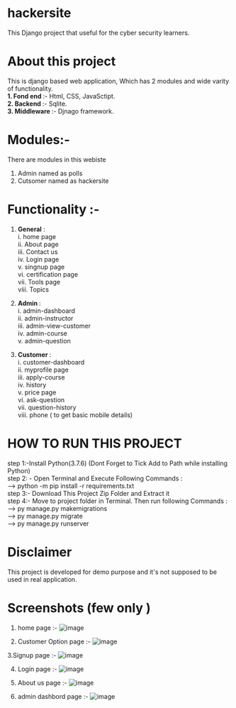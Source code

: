 # hackersite
This Django project that useful for the cyber security learners. 

# About this project
This is django based web application, Which has 2  modules and wide varity of functionality. </br>
<b> 1. Fond end </b> :- Html, CSS, JavaSctipt. </br>
<b> 2. Backend </b> :- Sqlite. </br>
<b> 3. Middleware </b> :- Djnago framework. </br> 

# Modules:- 
There are modules in this webiste </br>
1. Admin named as polls </br>
2. Cutsomer named as hackersite </br>

# Functionality :- 
1. <b> General</b> :<br>
i. home page <br>
ii. About page <br>
iii. Contact us <br>
iv. Login page <br>
v. singnup page <br>
vi. certification page <br>
vii. Tools page <br>
viii. Topics <br>

2. <b> Admin </b> : <br>
i. admin-dashboard <br>
ii. admin-instructor <br>
iii. admin-view-customer <br>
iv. admin-course <br>
v. admin-question <br>

3. <b> Customer </b> : <br>
i. customer-dashboard <br>
ii. myprofile page <br>
iii. apply-course <br>
iv. history <br>
v. price page <br>
vi. ask-question <br>
vii. question-history <br>
viii. phone ( to get basic mobile details) <br> 

# HOW TO RUN THIS PROJECT
step 1:-Install Python(3.7.6) (Dont Forget to Tick Add to Path while installing Python)<br>
step 2: - Open Terminal and Execute Following Commands : <br>
          --> python -m pip install -r requirements.txt <br>
step 3:- Download This Project Zip Folder and Extract it <br>
step 4:- Move to project folder in Terminal. Then run following Commands : <br>
         --> py manage.py makemigrations <br>
         -->  py manage.py migrate <br>
         -->   py manage.py runserver <br>
         
# Disclaimer
This project is developed for demo purpose and it's not supposed to be used in real application.



# Screenshots (few only )

1. home page :-
![image](https://user-images.githubusercontent.com/90019941/219256228-d2e8a1ea-f5d6-4afc-af67-eb6bcf477b3c.png)

2. Customer Option page :-
![image](https://user-images.githubusercontent.com/90019941/219256452-9dd81f72-8945-47ca-afd0-66a449185eaa.png)

3.Signup page :-
![image](https://user-images.githubusercontent.com/90019941/219256533-7df23da5-aa2a-454b-a05c-6f18691ddbb3.png)

4. Login page :-
![image](https://user-images.githubusercontent.com/90019941/219256601-db6f98ce-8771-419f-bd37-46d46ec2ba05.png)

5. About us page :-
![image](https://user-images.githubusercontent.com/90019941/219256699-d4b2b35d-e900-44e2-b935-c71f3850cda6.png)

6. admin dashbord page :-
![image](https://user-images.githubusercontent.com/90019941/219256740-1ff745d6-95cd-4ab1-a477-03cc71a541a5.png)




